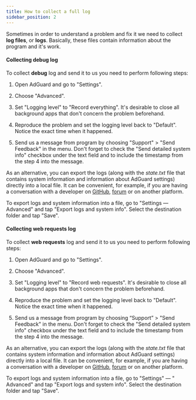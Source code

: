 ```yaml
---
title: How to collect a full log
sidebar_position: 2
---
```


Sometimes in order to understand a problem and fix it we need to collect **log files**, or **logs**. Basically, these files contain information about the program and it's work. 

#### Collecting debug log

To collect **debug** log and send it to us you need to perform following steps:

1. Open AdGuard and go to "Settings".

2. Choose "Advanced".

3. Set "Logging level" to "Record everything". It's desirable to close all background apps that don't concern the problem beforehand.

4. Reproduce the problem and set the logging level back to "Default". Notice the exact time when it happened.

5. Send us a message from program by choosing "Support" > "Send Feedback" in the menu. Don't forget to check the "Send detailed system info" checkbox under the text field and to include the timestamp from the step 4 into the message.

As an alternative, you can export the logs (along with the *state.txt* file that contains system information and information about AdGuard settings) directly into a local file. It can be convenient, for example, if you are having a conversation with a developer on [GitHub](https://github.com/AdguardTeam/AdguardForAndroid/issues), [forum](https://forum.adguard.com/) or on another platform.

To export logs and system information into a file, go to "Settings — Advanced" and tap "Export logs and system info". Select the destination folder and tap "Save".

#### Collecting web requests log

To collect **web requests** log and send it to us you need to perform following steps:

1. Open AdGuard and go to "Settings".

2. Choose "Advanced".

3. Set "Logging level" to "Record web requests". It's desirable to close all background apps that don't concern the problem beforehand.

4. Reproduce the problem and set the logging level back to "Default". Notice the exact time when it happened.

5. Send us a message from program by choosing “Support” > "Send Feedback" in the menu. Don't forget to check the "Send detailed system info" checkbox under the text field and to include the timestamp from the step 4 into the message.

As an alternative, you can export the logs (along with the *state.txt* file that contains system information and information about AdGuard settings) directly into a local file. It can be convenient, for example, if you are having a conversation with a developer on [GitHub](https://github.com/AdguardTeam/AdguardForAndroid/issues), [forum](https://forum.adguard.com/) or on another platform.

To export logs and system information into a file, go to "Settings" — " Advanced" and tap "Export logs and system info". Select the destination folder and tap "Save".